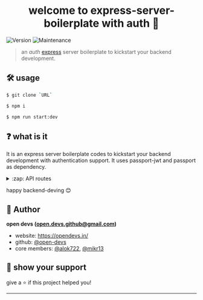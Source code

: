 <h1 align="center">welcome to express-server-boilerplate with auth 👋</h1>
<p>
  <img alt="Version" src="https://img.shields.io/badge/version-1.0.0-blue.svg?cacheSeconds=2592000" />
  <img alt="Maintenance" src="https://img.shields.io/badge/Maintained-yes-blue.svg" />
</p>

> an *auth* [express](https://expressjs.com/) server boilerplate to kickstart your backend development.

## 🛠 usage

```sh
$ git clone `URL`

$ npm i

$ npm run start:dev
```

## ❓ what is it

It is an express server boilerplate codes to kickstart your backend development with authentication support. It uses passport-jwt and passport as dependency.

<details>
<summary>:zap: API routes</summary>
* /api/auth/register -- add User <br/>
* /api/auth/login -- authenticate user <br/>
* /api/product/read -- read all products * <br/>
* /api/product/read/:_id -- read product by id * <br/>
* /api/product/add -- add product * <br/>
* /api/product/update/:_id -- update product by id * <br/>
* /api/product/delete/:_id -- delete product by id * <br/>

** _product api expects jwt token as Authorization Bearer header, you can get the token by making an api call to login after registration._
</details>

happy backend-deving 😊

## 🕺 Author

**open devs (open.devs.github@gmail.com)**

* website: https://opendevs.in/
* github: [@open-devs](https://github.com/open-devs)
* core members: [@alok722](https://github.com/alok722), [@mikr13](https://github.com/mikr13)

## 🙌 show your support

give a ⭐️ if this project helped you!


***